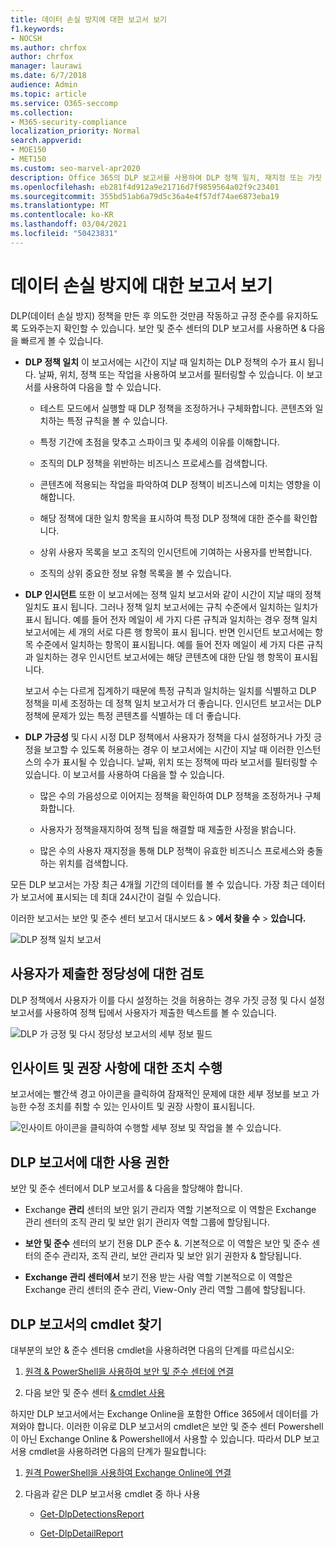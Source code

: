 ```yaml
---
title: 데이터 손실 방지에 대한 보고서 보기
f1.keywords:
- NOCSH
ms.author: chrfox
author: chrfox
manager: laurawi
ms.date: 6/7/2018
audience: Admin
ms.topic: article
ms.service: O365-seccomp
ms.collection:
- M365-security-compliance
localization_priority: Normal
search.appverid:
- MOE150
- MET150
ms.custom: seo-marvel-apr2020
description: Office 365의 DLP 보고서를 사용하여 DLP 정책 일치, 재지정 또는 가짓 긍정 수를 보고 시간이 경과에 따라 추세인지 또는 하락 추세인지를 볼 수 있습니다.
ms.openlocfilehash: eb281f4d912a9e21716d7f9859564a02f9c23401
ms.sourcegitcommit: 355bd51ab6a79d5c36a4e4f57df74ae6873eba19
ms.translationtype: MT
ms.contentlocale: ko-KR
ms.lasthandoff: 03/04/2021
ms.locfileid: "50423831"
---
```

# <a name="view-the-reports-for-data-loss-prevention"></a>데이터 손실 방지에 대한 보고서 보기

DLP(데이터 손실 방지) 정책을 만든 후 의도한 것만큼 작동하고 규정 준수를 유지하도록 도와주는지 확인할 수 있습니다. 보안 및 준수 센터의 DLP 보고서를 사용하면 &amp; 다음을 빠르게 볼 수 있습니다.
  
- **DLP 정책 일치** 이 보고서에는 시간이 지날 때 일치하는 DLP 정책의 수가 표시 됩니다. 날짜, 위치, 정책 또는 작업을 사용하여 보고서를 필터링할 수 있습니다. 이 보고서를 사용하여 다음을 할 수 있습니다. 
    
  - 테스트 모드에서 실행할 때 DLP 정책을 조정하거나 구체화합니다. 콘텐츠와 일치하는 특정 규칙을 볼 수 있습니다.
    
  - 특정 기간에 초점을 맞추고 스파이크 및 추세의 이유를 이해합니다.
    
  - 조직의 DLP 정책을 위반하는 비즈니스 프로세스를 검색합니다.
    
  - 콘텐츠에 적용되는 작업을 파악하여 DLP 정책이 비즈니스에 미치는 영향을 이해합니다.
    
  - 해당 정책에 대한 일치 항목을 표시하여 특정 DLP 정책에 대한 준수를 확인합니다.
    
  - 상위 사용자 목록을 보고 조직의 인시던트에 기여하는 사용자를 반복합니다.
    
  - 조직의 상위 중요한 정보 유형 목록을 볼 수 있습니다.
    
- **DLP 인시던트** 또한 이 보고서에는 정책 일치 보고서와 같이 시간이 지날 때의 정책 일치도 표시 됩니다. 그러나 정책 일치 보고서에는 규칙 수준에서 일치하는 일치가 표시 됩니다. 예를 들어 전자 메일이 세 가지 다른 규칙과 일치하는 경우 정책 일치 보고서에는 세 개의 서로 다른 행 항목이 표시 됩니다. 반면 인시던트 보고서에는 항목 수준에서 일치하는 항목이 표시됩니다. 예를 들어 전자 메일이 세 가지 다른 규칙과 일치하는 경우 인시던트 보고서에는 해당 콘텐츠에 대한 단일 행 항목이 표시됩니다. 
    
  보고서 수는 다르게 집계하기 때문에 특정 규칙과 일치하는 일치를 식별하고 DLP 정책을 미세 조정하는 데 정책 일치 보고서가 더 좋습니다. 인시던트 보고서는 DLP 정책에 문제가 있는 특정 콘텐츠를 식별하는 데 더 좋습니다.
    
- **DLP 가긍성** 및 다시 시정 DLP 정책에서 사용자가 정책을 다시 설정하거나 가짓 긍정을 보고할 수 있도록 허용하는 경우 이 보고서에는 시간이 지날 때 이러한 인스턴스의 수가 표시될 수 있습니다. 날짜, 위치 또는 정책에 따라 보고서를 필터링할 수 있습니다. 이 보고서를 사용하여 다음을 할 수 있습니다. 
    
  - 많은 수의 가음성으로 이어지는 정책을 확인하여 DLP 정책을 조정하거나 구체화합니다.
    
  - 사용자가 정책을재지하여 정책 팁을 해결할 때 제출한 사정을 밝습니다.
    
  - 많은 수의 사용자 재지정을 통해 DLP 정책이 유효한 비즈니스 프로세스와 충돌하는 위치를 검색합니다.
    
모든 DLP 보고서는 가장 최근 4개월 기간의 데이터를 볼 수 있습니다. 가장 최근 데이터가 보고서에 표시되는 데 최대 24시간이 걸릴 수 있습니다.
  
이러한 보고서는 보안 및 준수 센터 보고서 대시보드 &amp; \> **에서 찾을 수** \> **있습니다.**
  
![DLP 정책 일치 보고서](../media/117d20c9-d379-403f-ad68-1f5cd6c4e5cf.png)
  
## <a name="view-the-justification-submitted-by-a-user-for-an-override"></a>사용자가 제출한 정당성에 대한 검토

DLP 정책에서 사용자가 이를 다시 설정하는 것을 허용하는 경우 가짓 긍정 및 다시 설정 보고서를 사용하여 정책 팁에서 사용자가 제출한 텍스트를 볼 수 있습니다.
  
![DLP 가 긍정 및 다시 정당성 보고서의 세부 정보 필드](../media/e11e3126-026d-4e77-a16d-74a0686d1fa3.png)
  
## <a name="take-action-on-insights-and-recommendations"></a>인사이트 및 권장 사항에 대한 조치 수행

보고서에는 빨간색 경고 아이콘을 클릭하여 잠재적인 문제에 대한 세부 정보를 보고 가능한 수정 조치를 취할 수 있는 인사이트 및 권장 사항이 표시됩니다.
  
![인사이트 아이콘을 클릭하여 수행할 세부 정보 및 작업을 볼 수 있습니다.](../media/51782036-7299-4960-8175-75c2b1637159.png)
  
## <a name="permissions-for-dlp-reports"></a>DLP 보고서에 대한 사용 권한

보안 및 준수 센터에서 DLP 보고서를 & 다음을 할당해야 합니다.

- Exchange **관리** 센터의 보안 읽기 관리자 역할 기본적으로 이 역할은 Exchange 관리 센터의 조직 관리 및 보안 읽기 관리자 역할 그룹에 할당됩니다.

- **보안 및 준수** 센터의 보기 전용 DLP 준수 &. 기본적으로 이 역할은 보안 및 준수 센터의 준수 관리자, 조직 관리, 보안 관리자 및 보안 읽기 권한자 & 할당됩니다.

- **Exchange 관리 센터에서** 보기 전용 받는 사람 역할 기본적으로 이 역할은 Exchange 관리 센터의 준수 관리, View-Only 관리 역할 그룹에 할당됩니다.

## <a name="find-the-cmdlets-for-the-dlp-reports"></a>DLP 보고서의 cmdlet 찾기

대부분의 보안 &amp; 준수 센터용 cmdlet을 사용하려면 다음의 단계를 따르십시오:
  
1. [원격 &amp; PowerShell을 사용하여 보안 및 준수 센터에 연결](https://docs.microsoft.com/powershell/exchange/connect-to-scc-powershell&amp;clcid=0x409)
    
2. 다음 보안 및 준수 센터 [ &amp; cmdlet 사용](https://go.microsoft.com/fwlink/?LinkID=799772&amp;clcid=0x409)
    
하지만 DLP 보고서에서는 Exchange Online을 포함한 Office 365에서 데이터를 가져와야 합니다. 이러한 이유로 DLP 보고서의 cmdlet은 보안 및 준수 센터 Powershell이 아닌 Exchange Online &amp; Powershell에서 사용할 수 있습니다. 따라서 DLP 보고서용 cmdlet을 사용하려면 다음의 단계가 필요합니다:
  
1. [원격 PowerShell을 사용하여 Exchange Online에 연결](https://go.microsoft.com/fwlink/?LinkID=799773&amp;clcid=0x409)
    
2. 다음과 같은 DLP 보고서용 cmdlet 중 하나 사용
    
      - [Get-DlpDetectionsReport](https://go.microsoft.com/fwlink/?LinkID=799774&amp;clcid=0x409)
    
      - [Get-DlpDetailReport](https://go.microsoft.com/fwlink/?LinkID=799775&amp;clcid=0x409)
    

